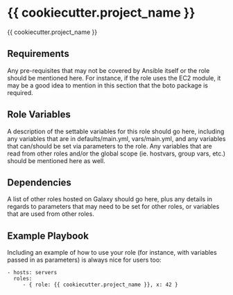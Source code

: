 # {{ cookiecutter.project_name }}


{{ cookiecutter.project_name }}

## Requirements

Any pre-requisites that may not be covered by Ansible itself or the role should be mentioned here.
For instance, if the role uses the EC2 module, it may be a good idea to mention in this section that
the boto package is required.

## Role Variables

A description of the settable variables for this role should go here, including any variables that
are in defaults/main.yml, vars/main.yml, and any variables that can/should be set via parameters to
the role. Any variables that are read from other roles and/or the global scope (ie. hostvars, group
vars, etc.) should be mentioned here as well.

## Dependencies

A list of other roles hosted on Galaxy should go here, plus any details in regards to parameters
that may need to be set for other roles, or variables that are used from other roles.

## Example Playbook

Including an example of how to use your role (for instance, with variables passed in as parameters)
is always nice for users too:

    - hosts: servers
      roles:
         - { role: {{ cookiecutter.project_name }}, x: 42 }
